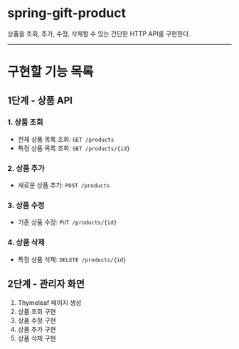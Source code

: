 # spring-gift-product

상품을 조회, 추가, 수정, 삭제할 수 있는 간단한 HTTP API를 구현한다.

---
# 구현할 기능 목록

## 1단계 - 상품 API

### 1. 상품 조회
- 전체 상품 목록 조회: `GET /products`
- 특정 상품 목록 조회: `GET /products/{id}`

### 2. 상품 추가
- 새로운 상품 추가: `POST /products`

### 3. 상품 수정
- 기존 상품 수정: `PUT /products/{id}`

### 4. 상품 삭제
- 특정 상품 삭제: `DELETE /products/{id}`

## 2단계 - 관리자 화면
1. Thymeleaf 페이지 생성
2. 상품 조회 구현
3. 상품 수정 구현
4. 상품 추가 구현
5. 상품 삭제 구현